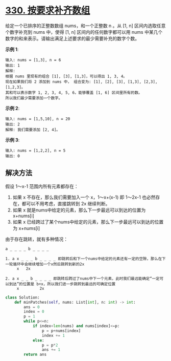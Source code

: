 # [330. 按要求补齐数组](https://leetcode-cn.com/problems/patching-array/)

给定一个已排序的正整数数组 nums，和一个正整数 n 。从 [1, n] 区间内选取任意个数字补充到 nums 中，使得 [1, n] 区间内的任何数字都可以用 nums 中某几个数字的和来表示。请输出满足上述要求的最少需要补充的数字个数。

**示例 1**:
```
输入: nums = [1,3], n = 6
输出: 1 
解释:
根据 nums 里现有的组合 [1], [3], [1,3]，可以得出 1, 3, 4。
现在如果我们将 2 添加到 nums 中， 组合变为: [1], [2], [3], [1,3], [2,3], [1,2,3]。
其和可以表示数字 1, 2, 3, 4, 5, 6，能够覆盖 [1, 6] 区间里所有的数。
所以我们最少需要添加一个数字。
```

**示例 2**:
```
输入: nums = [1,5,10], n = 20
输出: 2
解释: 我们需要添加 [2, 4]。
```

**示例 3**:
```
输入: nums = [1,2,2], n = 5
输出: 0
```

## 解决方法

假设 1～x-1 范围内所有元素都存在：

1. 如果 x 不存在，那么我们需要加入一个 x，1～x+(x-1) 即 1～2x-1 也必然存在，都可以不用考虑，直接跳转到 2x 继续判断。
2. 如果 x 就是nums中给定的元素，那么下一步最远可以到达的位置为 x+nums[i]
3. 如果 x 已经跨过了某个nums中给定的元素，那么下一步最远可以到达的位置为 x+nums[i]

由于存在跳转，就有多种情况：

```
a _ _ _ _ b _ _ _ _

1. a x _ _ _ b _ _ _ _ 即跳转后和下一个nums中给定的元素还有一定的空隙，那么在下一轮循环中会继续增加一个x然后跳转到新的2x
     x   2x

2. a x _ _ b _ _ _ _ 即跳转后跨过了nums中下一个元素，此时我们最远能确定“一定可以到达”的位置是 b+x，所以我们进一步跳转到最远的可确定位置
     x         2x

```

```py
class Solution:
    def minPatches(self, nums: List[int], n: int) -> int:
        ans = 0
        index = 0
        p = 1
        while p<=n:
            if index<len(nums) and nums[index]<=p:
                p = p+nums[index]
                index += 1
            else:
                p = p*2
                ans += 1
        return ans
```